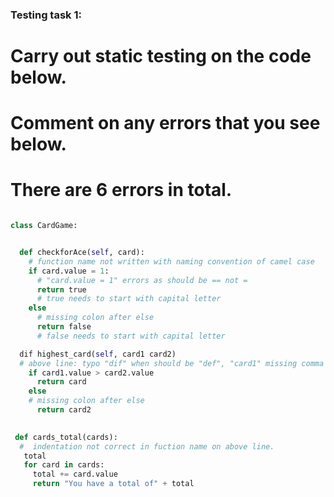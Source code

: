 ### Testing task 1:

# Carry out static testing on the code below.
# Comment on any errors that you see below.
# There are 6 errors in total. 

```python

class CardGame:


  def checkforAce(self, card):
    # function name not written with naming convention of camel case
    if card.value = 1: 
      # "card.value = 1" errors as should be == not =
      return true
      # true needs to start with capital letter
    else
      # missing colon after else
      return false
      # false needs to start with capital letter

  dif highest_card(self, card1 card2)
  # above line: typo "dif" when should be "def", "card1" missing comma in parameters
    if card1.value > card2.value
      return card
    else
    # missing colon after else
      return card2
 

 def cards_total(cards):
  #  indentation not correct in fuction name on above line.
   total
   for card in cards:
     total += card.value
     return "You have a total of" + total


```
